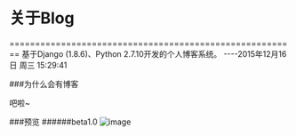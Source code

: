 # 关于Blog
========================================================
基于Django (1.8.6)、Python 2.7.10开发的个人博客系统。
                                                              ----2015年12月16日  周三  15:29:41
                                                              
###为什么会有博客

吧啦~




###预览
######beta1.0
![image](https://github.com/FantasRu/Blog_django/blob/master/beta.png)
